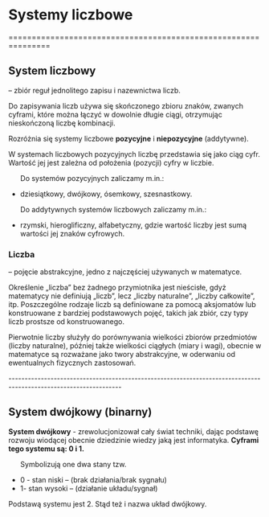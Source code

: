 <h1>Systemy liczbowe</h1>
 ===============================================================           
<h2>System liczbowy</h2> – zbiór reguł jednolitego zapisu i nazewnictwa liczb.
<p>
Do zapisywania liczb używa się skończonego zbioru znaków, zwanych cyframi, które można łączyć w dowolnie długie
ciągi, otrzymując nieskończoną liczbę kombinacji.

Rozróżnia się systemy liczbowe **pozycyjne** i **niepozycyjne** (addytywne).

W systemach liczbowych pozycyjnych liczbę przedstawia się jako ciąg cyfr. Wartość jej jest zależna od
położenia (pozycji) cyfry w liczbie.
</p>
    <ul>
    <p> Do systemów pozycyjnych zaliczamy m.in.:</p>
        <li>dziesiątkowy, dwójkowy, ósemkowy, szesnastkowy.</li>
   </ul>
   <ul>
    <p>Do addytywnych systemów liczbowych zaliczamy m.in.:</p>
       <li> rzymski, hieroglificzny, alfabetyczny, gdzie wartość liczby jest sumą wartości jej znaków cyfrowych.</li>
     </ul>
 <h3>Liczba</h3><p> – pojęcie abstrakcyjne, jedno z najczęściej używanych w matematyce.</p>
 <p>
Określenie „liczba” bez żadnego przymiotnika jest nieścisłe, gdyż matematycy nie definiują „liczb”, lecz „liczby
naturalne”, „liczby całkowite”, itp. Poszczególne rodzaje liczb są definiowane za pomocą aksjomatów lub
konstruowane z bardziej podstawowych pojęć, takich jak zbiór, czy typy liczb prostsze od konstruowanego.
</p>
<p>Pierwotnie liczby służyły do porównywania wielkości zbiorów przedmiotów (liczby naturalne), później także
wielkości ciągłych (miary i wagi), obecnie w matematyce są rozważane jako twory abstrakcyjne, w oderwaniu
od ewentualnych fizycznych zastosowań.</p>
-----------------------------------------------------------------------------------------------------------------
<h2>System dwójkowy (binarny)</h2>

<p>
 <strong>System dwójkowy</strong> - zrewolucjonizował cały świat techniki, dając podstawę rozwoju wiodącej obecnie
dziedzinie wiedzy jaką jest informatyka.
 <strong>Cyframi tego systemu są: 0 i 1.</strong>
 </p>
 <ul>
  <p>Symbolizują one dwa stany tzw.</p>
  <li>0 - stan niski – (brak działania/brak sygnału)</li>
  <li> 1- stan wysoki – (działanie układu/sygnał)</li>
 </ul>
 <p>
Podstawą systemu jest 2. Stąd też i nazwa układ dwójkowy. 
</p>


